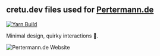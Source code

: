 ## cretu.dev files used for [Pertermann.de](https://pertermann.de)

[![Yarn Build](https://github.com/PrtmPhlp/cretu.dev/actions/workflows/deploy.js.yml/badge.svg)](https://github.com/PrtmPhlp/cretu.dev/actions/workflows/deploy.js.yml)

Minimal design, quirky interactions 💫.

<!--![CleanShot 2023-03-23 at 8 51 55@2x](https://user-images.githubusercontent.com/45521157/227318643-3776fb8c-5c84-41f4-bc0f-5b7ed2e50d03.png)-->
![Pertermann.de Website](https://github.com/PrtmPhlp/cretu.dev/assets/95431082/682cdcbe-6b43-4900-8189-2c060c20bbf5)
